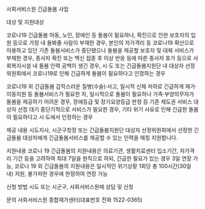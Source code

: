 사회서비스원 긴급돌봄 사업

대상 및 지원대상

코로나19 긴급돌봄
아동, 노인, 장애인 등 돌봄이 필요하나, 확진으로 인한 보호자의 입원 등으로 가정 내 돌봐줄 사람이 부재한 경우,
본인의 자가격리 등 코로나19 확산으로 이용하고 있던 기존 돌봄서비스가 중단됐으나 돌봄을 제공할 보호자 및 대체 서비스가 부재한 경우, 종사자 확진 또는 백신 접종 후 이상 반응 등에 따른 종사자 휴가 등으로 사회복지시설 내 돌봄 인력 공백이 생긴 경우, 시·도 또는 긴급돌봄지원단 내 대상자 선정위원회에서 코로나19로 인해 긴급하게 돌봄이 필요하다고 인정하는 경우

코로나19 외 긴급돌봄
갑작스러운 질병(수술)·사고, 일시적 신체 저하로 긴급하게 재가·이동지원 등 돌봄서비스가 필요한 자,
일시적으로 돌봄이 필요하나 가족·부양의무자가 돌봄을 제공하기 어려운 경우,
장애등급 및 장기요양등급 판정 등 기존 제도권 서비스 대상자 선정 대기 중단기적으로 서비스가 필요한 경우,
기타 위기 사유로 인해 긴급한 돌봄이 필요하다고 시·도에서 인정하는 경우

제공 내용
시도지사, 시군구청장 또는 긴급돌봄지원단 대상자 선정위원회에서 선정한 긴급돌봄 대상자에게 긴급돌봄서비스를 제공할 수 있는 인력을 매칭 지원합니다.

지원내용
코로나 19 긴급돌봄의 지원내용은 의료기관, 생활치료센터 입소기간, 자가격리 기간 등을 고려하여 최대 7일을 원칙으로 하되, 긴급한 필요가 있는 경우 3일 연장 가능,
코로나 19 외 긴급돌봄의 지원내용은 일시적인 위기상황 1회당 총 100시간(30일 내) 지원, 불가피한 경우에 한정하여 연장 가능

신청 방법
시도 또는 시군구, 사회서비스원에 상담 및 신청

문의
사회서비스원 종합재가센터(대표번호 전화 1522-0365)
